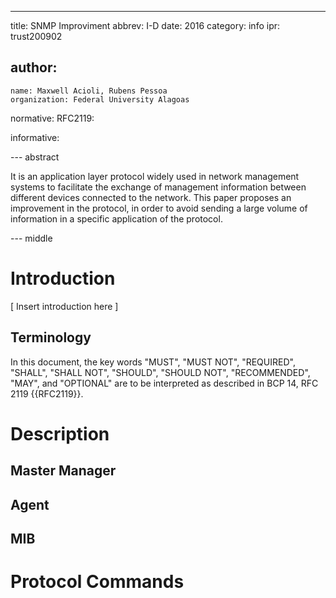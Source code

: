---
title: SNMP Improviment
abbrev: I-D
date: 2016
category: info
ipr: trust200902

author:
 -
    name: Maxwell Acioli, Rubens Pessoa
    organization: Federal University Alagoas

normative:
  RFC2119:

informative:

--- abstract

It is an application layer protocol widely used in network management systems to facilitate the exchange of management information between different devices connected to the network. This paper proposes an improvement in the protocol, in order to avoid sending a large volume of information in a specific application of the protocol.

--- middle

# Introduction

[ Insert introduction here ]

## Terminology

In this document, the key words "MUST", "MUST NOT", "REQUIRED",
"SHALL", "SHALL NOT", "SHOULD", "SHOULD NOT", "RECOMMENDED", "MAY",
and "OPTIONAL" are to be interpreted as described in BCP 14, RFC 2119
{{RFC2119}}.

# Description

## Master Manager

## Agent

## MIB

# Protocol Commands

